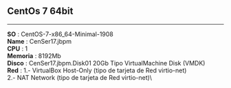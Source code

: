 ## CentOs 7 64bit
---
**SO** : CentOS-7-x86_64-Minimal-1908\
**Name** : CenSer17.jbpm\
**CPU** : 1\
**Memoria** : 8192Mb\
**Disco** : CenSer17.jbpm.Disk01 20Gb Tipo VirtualMachine Disk (VMDK)\
**Red** : 1.- VirtualBox Host-Only (tipo de tarjeta de Red virtio-net)\
          2.- NAT Network (tipo de tarjeta de Red virtio-net)\

